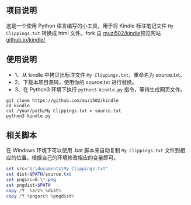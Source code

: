 ## 项目说明

这是一个使用 Python 语言编写的小工具，用于将 Kindle 标注笔记文件 `My Clippings.txt` 转换成 html 文件。fork 自 [muzi502/kindle](https://github.com/muzi502/kindle)预览网站 [github.io/kindle/](https://ifgitcode.github.io/kindle/)

## 使用说明

- 1、从 kindle 中拷贝出标注文件 `My Clippings.txt`，重命名为 source.txt。
- 2、下载本项目源码，使用你的 source.txt 进行替换。
- 3、在 Python3 环境下执行 `python3 kindle.py` 指令，等待生成网页文件。

```shell
git clone https://github.com/muzi502/kindle
cd kindle
cat /your/path/My Clippings.txt > source.txt
python3 kindle.py
```

## 相关脚本

在 Windows 环境下可以使用 .bat 脚本来自动复制 `My Clippings.txt` 文件到相应的位置。根据自己的环境修改相应的变量即可。

```powershell
set src="G:\documents\My Clippings.txt" 
set dist=$PATH/source.txt
set pngsrc=G:\*.png
set pngdist=$PATH
copy /Y  %src% %dist%
copy /Y %pngsrc% %pngdist%
```
